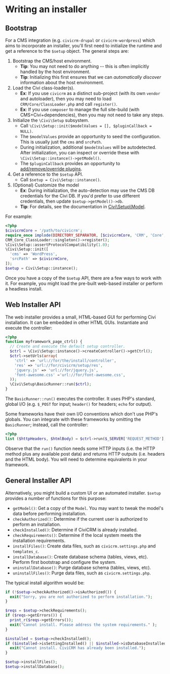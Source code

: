 # Writing an installer

## Bootstrap

For a CMS integration (e.g. `civicrm-drupal` or `civicrm-wordpress`) which aims to incorporate an installer, you'll
first need to initialize the runtime and get a reference to the `$setup` object. The general steps are:

1. Bootstrap the CMS/host environment.
    * __Tip__: You may not need to do anything -- this is often implicitly handled by the host environment.
    * __Tip__: Initializing this first ensures that we can *automatically discover* information about the host environment.
2. Load the Civi class-loader(s).
    * __Ex__: If you use `civicrm` as a distinct sub-project (with its own `vendor` and autoloader), then you may need to load `CRM/Core/ClassLoader.php` and call `register()`.
    * __Ex__: If you use `composer` to manage the full site-build (with CMS+Civi+dependencies), then you may not need to take any steps.
3. Initialize the `\Civi\Setup` subsystem.
    * Call `\Civi\Setup::init($modelValues = [], $pluginCallback = NULL)`.
    * The `$modelValues` provide an opportunity to seed the configuration. This is usually just the `cms` and `srcPath`.
    * During initialization, additional `$modelValues` will be autodetected. After initialization, you can inspect or override these with `\Civi\Setup::instance()->getModel()`.
    * The `$pluginCallback` provides an opportunity to [add/remove/override plugins](framework/setup/plugins.md).
4. Get a reference to the `$setup` API.
    * Call `$setup = Civi\Setup::instance()`.
5. (Optional) Customize the model
    * __Ex__: During initialization, the auto-detection may use the CMS DB credentials for the Civi DB. If you'd prefer to use different credentials, then update `$setup->getModel()->db`.
    * __Tip__: For details, see the documentation in [Civi\Setup\Model](https://github.com/civicrm/civicrm-core/tree/master/setup/src/Setup/Model.php).

For example:

```php
<?php
$civicrmCore = '/path/to/civicrm';
require_once implode(DIRECTORY_SEPARATOR, [$civicrmCore, 'CRM', 'Core', 'ClassLoader.php']);
CRM_Core_ClassLoader::singleton()->register();
\Civi\Setup::assertProtocolCompatibility(1.0);
\Civi\Setup::init([
  'cms' => 'WordPress',
  'srcPath' => $civicrmCore,
]);
$setup = Civi\Setup::instance();
```

Once you have a copy of the `$setup` API, there are a few ways to work with it. For example, you might load
the pre-built web-based installer or perform a headless install.

## Web Installer API

The web installer provides a small, HTML-based GUI for performing Civi installation. It can be
embedded in other HTML GUIs. Instantiate and execute the controller:

```php
<?php
function myframework_page_ctrl() {
  // Create and execute the default setup controller.
  $ctrl = \Civi\Setup::instance()->createController()->getCtrl();
  $ctrl->setUrls(array(
    'ctrl' => 'url://for/the/install/controller',
    'res' => 'url://for/civicrm/setup/res',
    'jquery.js' => 'url://for/jquery.js',
    'font-awesome.css' ='url://for/font-awesome.css',
  ));
  \Civi\Setup\BasicRunner::run($ctrl);
}
```

The `BasicRunner::run()` executes the controller.  It uses PHP's standard, global I/O (e.g.  `$_POST` for input;
`header()` for headers; `echo` for output).

Some frameworks have their own I/O conventions which don't use PHP's globals.  You can integrate with these frameworks
by omitting the `BasicRunner`; instead, call the controller:

```php
<?php
list ($httpHeaders, $htmlBody) = $ctrl->run($_SERVER['REQUEST_METHOD'], $_POST);
```

Observe that the `run()` function needs some HTTP inputs (i.e.  the HTTP method plus any available post data) and
returns HTTP outputs (i.e.  headers and the HTML body). You will need to determine equivalents in your framework.

## General Installer API

Alternatively, you might build a custom UI or an automated installer. `$setup` provides a number of functions for this purpose:

* `getModel()`: Get a copy of the `Model`. You may want to tweak the model's data before performing installation.
* `checkAuthorized()`: Determine if the current user is authorized to perform an installation.
* `checkInstalled()`: Determine if CiviCRM is already installed.
* `checkRequirements()`: Determine if the local system meets the installation requirements.
* `installFiles()`: Create data files, such as `civicrm.settings.php` and `templates_c`.
* `installDatabase()`: Create database schema (tables, views, etc). Perform first bootstrap and configure the system.
* `uninstallDatabase()`: Purge database schema (tables, views, etc).
* `uninstallFiles()`: Purge data files, such as `civicrm.settings.php`.

The typical install algorithm would be:

```php
if (!$setup->checkAuthorized()->isAuthorized()) {
  exit("Sorry, you are not authorized to perform installation.");
}

$reqs = $setup->checkRequirements();
if ($reqs->getErrors()) {
  print_r($reqs->getErrors());
  exit("Cannot install. Please address the system requirements." );
}

$installed = $setup->checkInstalled();
if ($installed->isSettingInstalled() || $installed->isDatabaseInstalled()) {
  exit("Cannot install. CiviCRM has already been installed.");
}

$setup->installFiles();
$setup->installDatabase();
```
